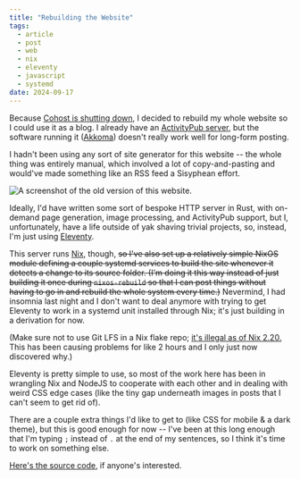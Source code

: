 ```yaml
---
title: "Rebuilding the Website"
tags:
  - article
  - post
  - web
  - nix
  - eleventy
  - javascript
  - systemd
date: 2024-09-17
---
```


Because [Cohost is shutting down](https://cohost.org/staff/post/7611443-cohost-to-shut-down), I decided to rebuild my whole website so I could use it as a blog. I already have an [ActivityPub server](https://social.ashwalker.net/Ash), but the software running it ([Akkoma](https://akkoma.dev/AkkomaGang/akkoma/)) doesn't really work well for long-form posting.

I hadn't been using any sort of site generator for this website -- the whole thing was entirely manual, which involved a lot of copy-and-pasting and would've made something like an RSS feed a Sisyphean effort.

<aside class="end"><img src="/post/article/ashwalker.net_old.png" alt="A screenshot of the old version of this website." title="The old version of this website." /></aside>

Ideally, I'd have written some sort of bespoke HTTP server in Rust, with on-demand page generation, image processing, and ActivityPub support, but I, unfortunately, have a life outside of yak shaving trivial projects, so, instead, I'm just using [Eleventy](https://www.11ty.dev/).

This server runs [Nix](https://nixos.org/), though, ~~so I've also set up a relatively simple NixOS module defining a couple systemd services to build the site whenever it detects a change to its source folder. (I'm doing it this way instead of just building it once during `nixos-rebuild` so that I can post things without having to go in and rebuild the whole system every time.)~~ Nevermind, I had insomnia last night and I don't want to deal anymore with trying to get Eleventy to work in a systemd unit installed through Nix; it's just building in a derivation for now.

(Make sure not to use Git LFS in a Nix flake repo; <a href="https://github.com/NixOS/nix/issues/10079" rel="external">it's illegal as of Nix 2.20.</a> This has been causing problems for like 2 hours and I only just now discovered why.)

Eleventy is pretty simple to use, so most of the work here has been in wrangling Nix and NodeJS to cooperate with each other and in dealing with weird CSS edge cases (like the tiny gap underneath images in posts that I can't seem to get rid of).

There are a couple extra things I'd like to get to (like CSS for mobile & a dark theme), but this is good enough for now -- I've been at this long enough that I'm typing `;` instead of `.` at the end of my sentences, so I think it's time to work on something else.

[Here's the source code](https://git.ashwalker.net/Ash/ashwalker.net/src/tag/v2.0.0), if anyone's interested.
